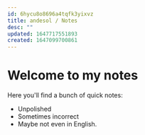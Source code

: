 ```yaml
---
id: 6hycu8o8696a4tqfk3yixvz
title: andesol / Notes
desc: ""
updated: 1647717551893
created: 1647099700861
---
```


# Welcome to my notes

Here you'll find a bunch of quick notes:

- Unpolished
- Sometimes incorrect
- Maybe not even in English.
